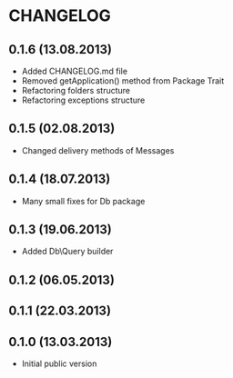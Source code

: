 CHANGELOG
=========

0.1.6 (13.08.2013)
------------------
* Added CHANGELOG.md file
* Removed getApplication() method from Package Trait
* Refactoring folders structure
* Refactoring exceptions structure

0.1.5 (02.08.2013)
------------------
* Changed delivery methods of Messages

0.1.4 (18.07.2013)
------------------
* Many small fixes for Db package

0.1.3 (19.06.2013)
------------------
* Added Db\Query builder

0.1.2 (06.05.2013)
------------------

0.1.1 (22.03.2013)
------------------

0.1.0 (13.03.2013)
------------------
* Initial public version
